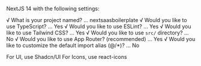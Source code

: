 NextJS 14 with the following settings:

√ What is your project named? ... nextsaasboilerplate
√ Would you like to use TypeScript? ... Yes
√ Would you like to use ESLint? ...  Yes
√ Would you like to use Tailwind CSS? ... Yes
√ Would you like to use `src/` directory? ... No
√ Would you like to use App Router? (recommended) ...  Yes
√ Would you like to customize the default import alias (@/*)? ... No

For UI, use Shadcn/UI
For Icons, use react-icons
